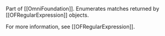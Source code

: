 Part of [[OmniFoundation]].  Enumerates matches returned by [[OFRegularExpression]] objects.

For more information, see [[OFRegularExpression]].